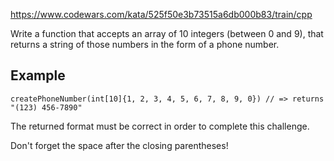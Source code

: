 https://www.codewars.com/kata/525f50e3b73515a6db000b83/train/cpp

Write a function that accepts an array of 10 integers (between 0 and 9), that returns a string of those numbers in the 
form of a phone number.

## Example
    createPhoneNumber(int[10]{1, 2, 3, 4, 5, 6, 7, 8, 9, 0}) // => returns "(123) 456-7890"

The returned format must be correct in order to complete this challenge.

Don't forget the space after the closing parentheses!